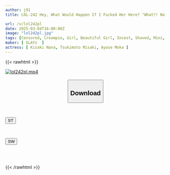 ```yaml
---
author: j91
title: LOL-242 Hey, What Would Happen If I Fucked Her Here? "What?! No! Don't Do That... Mom Will Find Out!" Prank With My Shaved Niece

url: /v/lol242pl
date: 2025-03-04T16:00:00Z
image: "lol242pl.jpg"
tags: [Censored, Creampie, Girl, Beautiful Girl, Incest, Shaved, Mini, Tits	]
maker: [ GLAYz  ]
actress: [ Kisaki Nana, Tsukimoto Misaki, Ayase Moka ]
---
```



{{< rawhtml >}}

<div class="video" data-videoid="JW3x1lQPg9cjXrW">
    <a href="javascript:;">
        <img src="/v/lol242pl/lol242pl.jpg" width="WIDTH" height="HEIGHT" alt="lol242pl.mp4" loading="lazy">
    </a>
</div>

<script type="text/javascript" src="https://j91.asia/asset/on-demand-st.js"></script>

<br>
  <link rel="stylesheet" href="https://j91.asia/asset/bs5.css">
  
  <center>
  <button class="btn btn-primary" type="button" data-bs-toggle="collapse" data-bs-target=".multi-collapse" aria-expanded="false" aria-controls="multiCollapseExample1 multiCollapseExample2"><h2>Download</h2></button></center>
</p>
<div class="row">
  <div class="col">
    <div class="collapse multi-collapse" id="multiCollapseExample1">
      <div class="card card-body">
	      	      <br>
<div class="buttons">  
<p><a href="/v/lol242pl/st.html" target="_blank"><button class="btn-hover color-3"><i class="fa fa-download"></i> ST</button></a></p></div>
    </div>
  </div>
</div>
  <div class="col">
    <div class="collapse multi-collapse" id="multiCollapseExample2">
      <div class="card card-body">
	      <br>
<div class="buttons">
<p><a href="/v/lol242pl/sw.html" target="_blank"><button class="btn-hover color-2"><i class="fa fa-download"></i> SW</button></a></p></div>
<br><br>
      </div>
    </div>
  </div>
</div>

{{< /rawhtml >}}